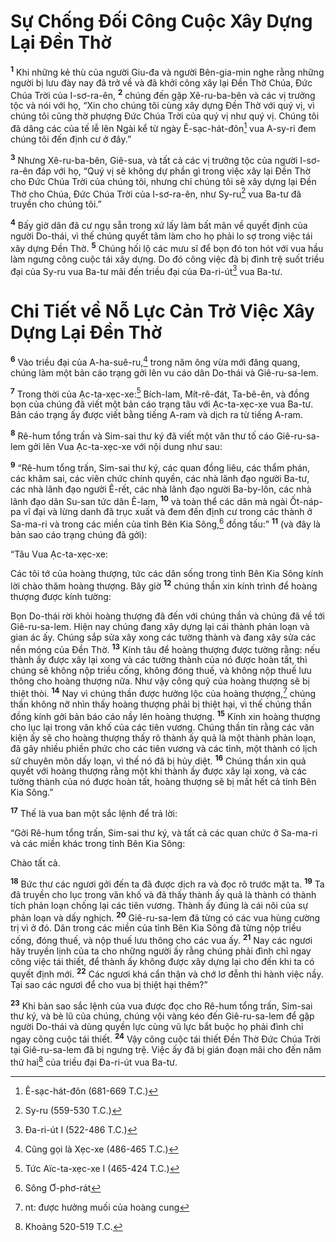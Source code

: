 # Sự Chống Ðối Công Cuộc Xây Dựng Lại Ðền Thờ

<sup><b>1</b></sup> Khi những kẻ thù của người Giu-đa và người Bên-gia-min nghe rằng những người bị lưu đày nay đã trở về và đã khởi công xây lại Ðền Thờ Chúa, Ðức Chúa Trời của I-sơ-ra-ên, <sup><b>2</b></sup> chúng đến gặp Xê-ru-ba-bên và các vị trưởng tộc và nói với họ, “Xin cho chúng tôi cùng xây dựng Ðền Thờ với quý vị, vì chúng tôi cũng thờ phượng Ðức Chúa Trời của quý vị như quý vị. Chúng tôi đã dâng các của tế lễ lên Ngài kể từ ngày Ê-sạc-hát-đôn[^1-2d315735-6a20-4afc-82ff-1d1e93a7830d] vua A-sy-ri đem chúng tôi đến định cư ở đây.”

<sup><b>3</b></sup> Nhưng Xê-ru-ba-bên, Giê-sua, và tất cả các vị trưởng tộc của người I-sơ-ra-ên đáp với họ, “Quý vị sẽ không dự phần gì trong việc xây lại Ðền Thờ cho Ðức Chúa Trời của chúng tôi, nhưng chỉ chúng tôi sẽ xây dựng lại Ðền Thờ cho Chúa, Ðức Chúa Trời của I-sơ-ra-ên, như Sy-ru[^2-2d315735-6a20-4afc-82ff-1d1e93a7830d] vua Ba-tư đã truyền cho chúng tôi.”

<sup><b>4</b></sup> Bấy giờ dân đã cư ngụ sẵn trong xứ lấy làm bất mãn về quyết định của người Do-thái, vì thế chúng quyết tâm làm cho họ phải lo sợ trong việc tái xây dựng Ðền Thờ. <sup><b>5</b></sup> Chúng hối lộ các mưu sĩ để bọn đó ton hót với vua hầu làm ngưng công cuộc tái xây dựng. Do đó công việc đã bị đình trệ suốt triều đại của Sy-ru vua Ba-tư mãi đến triều đại của Ða-ri-út[^3-2d315735-6a20-4afc-82ff-1d1e93a7830d] vua Ba-tư.

# Chi Tiết về Nỗ Lực Cản Trở Việc Xây Dựng Lại Ðền Thờ

<sup><b>6</b></sup> Vào triều đại của A-ha-suê-ru,[^4-2d315735-6a20-4afc-82ff-1d1e93a7830d] trong năm ông vừa mới đăng quang, chúng làm một bản cáo trạng gởi lên vu cáo dân Do-thái và Giê-ru-sa-lem.

<sup><b>7</b></sup> Trong thời của Ạc-ta-xẹc-xe:[^5-2d315735-6a20-4afc-82ff-1d1e93a7830d] Bích-lam, Mít-rê-đát, Ta-bê-ên, và đồng bọn của chúng đã viết một bản cáo trạng tâu với Ạc-ta-xẹc-xe vua Ba-tư. Bản cáo trạng ấy được viết bằng tiếng A-ram và dịch ra từ tiếng A-ram.

<sup><b>8</b></sup> Rê-hum tổng trấn và Sim-sai thư ký đã viết một văn thư tố cáo Giê-ru-sa-lem gởi lên Vua Ạc-ta-xẹc-xe với nội dung như sau:

<sup><b>9</b></sup> “Rê-hum tổng trấn, Sim-sai thư ký, các quan đồng liêu, các thẩm phán, các khâm sai, các viên chức chính quyền, các nhà lãnh đạo người Ba-tư, các nhà lãnh đạo người Ê-rết, các nhà lãnh đạo người Ba-by-lôn, các nhà lãnh đạo dân Su-san tức dân Ê-lam, <sup><b>10</b></sup> và toàn thể các dân mà ngài Ốt-náp-pa vĩ đại và lừng danh đã trục xuất và đem đến định cư trong các thành ở Sa-ma-ri và trong các miền của tỉnh Bên Kia Sông,[^6-2d315735-6a20-4afc-82ff-1d1e93a7830d] đồng tấu:” <sup><b>11</b></sup> (và đây là bản sao cáo trạng chúng đã gởi):

“Tâu Vua Ạc-ta-xẹc-xe:

Các tôi tớ của hoàng thượng, tức các dân sống trong tỉnh Bên Kia Sông kính lời chào thăm hoàng thượng. Bây giờ <sup><b>12</b></sup> chúng thần xin kính trình để hoàng thượng được kính tường:

Bọn Do-thái rời khỏi hoàng thượng đã đến với chúng thần và chúng đã về tới Giê-ru-sa-lem. Hiện nay chúng đang xây dựng lại cái thành phản loạn và gian ác ấy. Chúng sắp sửa xây xong các tường thành và đang xây sửa các nền móng của Ðền Thờ. <sup><b>13</b></sup> Kính tâu để hoàng thượng được tường rằng: nếu thành ấy được xây lại xong và các tường thành của nó được hoàn tất, thì chúng sẽ không nộp triều cống, không đóng thuế, và không nộp thuế lưu thông cho hoàng thượng nữa. Như vậy công quỹ của hoàng thượng sẽ bị thiệt thòi. <sup><b>14</b></sup> Nay vì chúng thần được hưởng lộc của hoàng thượng,[^7-2d315735-6a20-4afc-82ff-1d1e93a7830d] chúng thần không nỡ nhìn thấy hoàng thượng phải bị thiệt hại, vì thế chúng thần đồng kính gởi bản báo cáo nầy lên hoàng thượng. <sup><b>15</b></sup> Kính xin hoàng thượng cho lục lại trong văn khố của các tiên vương. Chúng thần tin rằng các văn kiện ấy sẽ cho hoàng thượng thấy rõ thành ấy quả là một thành phản loạn, đã gây nhiều phiền phức cho các tiên vương và các tỉnh, một thành có lịch sử chuyên môn dấy loạn, vì thế nó đã bị hủy diệt. <sup><b>16</b></sup> Chúng thần xin quả quyết với hoàng thượng rằng một khi thành ấy được xây lại xong, và các tường thành của nó được hoàn tất, hoàng thượng sẽ bị mất hết cả tỉnh Bên Kia Sông.”

<sup><b>17</b></sup> Thế là vua ban một sắc lệnh để trả lời:

“Gởi Rê-hum tổng trấn, Sim-sai thư ký, và tất cả các quan chức ở Sa-ma-ri và các miền khác trong tỉnh Bên Kia Sông:

Chào tất cả.

<sup><b>18</b></sup> Bức thư các ngươi gởi đến ta đã được dịch ra và đọc rõ trước mặt ta. <sup><b>19</b></sup> Ta đã truyền cho lục trong văn khố và đã thấy thành ấy quả là thành có thành tích phản loạn chống lại các tiên vương. Thành ấy đúng là cái nôi của sự phản loạn và dấy nghịch. <sup><b>20</b></sup> Giê-ru-sa-lem đã từng có các vua hùng cường trị vì ở đó. Dân trong các miền của tỉnh Bên Kia Sông đã từng nộp triều cống, đóng thuế, và nộp thuế lưu thông cho các vua ấy. <sup><b>21</b></sup> Nay các ngươi hãy truyền lịnh của ta cho những người ấy rằng chúng phải đình chỉ ngay công việc tái thiết, để thành ấy không được xây dựng lại cho đến khi ta có quyết định mới. <sup><b>22</b></sup> Các ngươi khá cẩn thận và chớ lơ đễnh thi hành việc nầy. Tại sao các ngươi để cho vua bị thiệt hại thêm?”

<sup><b>23</b></sup> Khi bản sao sắc lệnh của vua được đọc cho Rê-hum tổng trấn, Sim-sai thư ký, và bè lũ của chúng, chúng vội vàng kéo đến Giê-ru-sa-lem để gặp người Do-thái và dùng quyền lực cùng vũ lực bắt buộc họ phải đình chỉ ngay công cuộc tái thiết. <sup><b>24</b></sup> Vậy công cuộc tái thiết Ðền Thờ Ðức Chúa Trời tại Giê-ru-sa-lem đã bị ngưng trệ. Việc ấy đã bị gián đoạn mãi cho đến năm thứ hai[^8-2d315735-6a20-4afc-82ff-1d1e93a7830d] của triều đại Ða-ri-út vua Ba-tư.

[^1-2d315735-6a20-4afc-82ff-1d1e93a7830d]: Ê-sạc-hát-đôn (681-669 T.C.)

[^2-2d315735-6a20-4afc-82ff-1d1e93a7830d]: Sy-ru (559-530 T.C.)

[^3-2d315735-6a20-4afc-82ff-1d1e93a7830d]: Ða-ri-út I (522-486 T.C.)

[^4-2d315735-6a20-4afc-82ff-1d1e93a7830d]: Cũng gọi là Xẹc-xe (486-465 T.C.)

[^5-2d315735-6a20-4afc-82ff-1d1e93a7830d]: Tức Aïc-ta-xẹc-xe I (465-424 T.C.)

[^6-2d315735-6a20-4afc-82ff-1d1e93a7830d]: Sông Ơ-phơ-rát

[^7-2d315735-6a20-4afc-82ff-1d1e93a7830d]: nt: được hưởng muối của hoàng cung

[^8-2d315735-6a20-4afc-82ff-1d1e93a7830d]: Khoảng 520-519 T.C.
